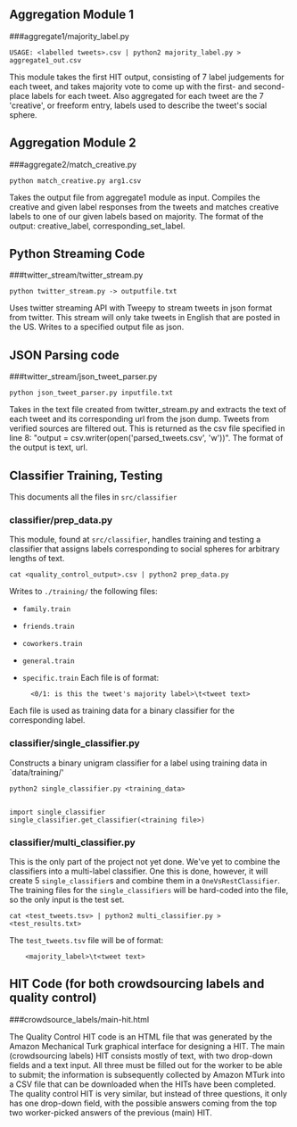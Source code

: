 ## Aggregation Module 1

###aggregate1/majority_label.py

    USAGE: <labelled tweets>.csv | python2 majority_label.py > aggregate1_out.csv

This module takes the first HIT output, consisting of 7 label judgements for each tweet,
and takes majority vote to come up with the first- and second-place labels for each tweet.
Also aggregated for each tweet are the 7 'creative', or freeform entry, labels used to 
describe the tweet's social sphere.

## Aggregation Module 2

###aggregate2/match_creative.py

	python match_creative.py arg1.csv

Takes the output file from aggregate1 module as input. Compiles the creative and given label responses from the tweets and matches creative labels to one of our given labels based on majority. The format of the output: creative_label, corresponding_set_label. 

## Python Streaming Code

###twitter_stream/twitter_stream.py

	python twitter_stream.py -> outputfile.txt

Uses twitter streaming API with Tweepy to stream tweets in json format from twitter. This stream will only take tweets in English that are posted in the US. Writes to a specified output file as json. 

## JSON Parsing code

###twitter_stream/json_tweet_parser.py

	python json_tweet_parser.py inputfile.txt

Takes in the text file created from twitter_stream.py and extracts the text of each tweet and its corresponding url from the json dump. Tweets from verified sources are filtered out. This is returned as the csv file specified in line 8: "output = csv.writer(open('parsed_tweets.csv', 'w'))". The format of the output is text, url. 

## Classifier Training, Testing
This documents all the files in `src/classifier`

### classifier/prep_data.py

This module, found at `src/classifier`, handles training and testing a classifier that assigns labels
corresponding to social spheres for arbitrary lengths of text.

    cat <quality_control_output>.csv | python2 prep_data.py
    
Writes to `./training/` the following files:
* `family.train`
* `friends.train`
* `coworkers.train`
* `general.train`
* `specific.train`
Each file is of format:

        <0/1: is this the tweet's majority label>\t<tweet text>

Each file is used as training data for a binary classifier for the corresponding label.

### classifier/single_classifier.py

Constructs a binary unigram classifier for a label using training data in `data/training/'

    python2 single_classifier.py <training_data>
    

    import single_classifier
    single_classifier.get_classifier(<training file>)


### classifier/multi_classifier.py
This is the only part of the project not yet done. We've yet to combine the classifiers into a multi-label classifier.
One this is done, however, it will create 5 `single_classifier`s and combine them in a `OneVsRestClassifier`. 
The training files for the `single_classifiers` will be hard-coded into the file, so the only input is the test set.

    cat <test_tweets.tsv> | python2 multi_classifier.py > <test_results.txt>
    
The `test_tweets.tsv` file will be of format:

        <majority_label>\t<tweet text>

## HIT Code (for both crowdsourcing labels and quality control)

###crowdsource_labels/main-hit.html

The Quality Control HIT code is an HTML file that was generated by the Amazon Mechanical Turk graphical interface for designing a HIT. The main (crowdsourcing labels) HIT consists mostly of text, with two drop-down fields and a text input. All three must be filled out for the worker to be able to submit; the information is subsequently collected by Amazon MTurk into a CSV file that can be downloaded when the HITs have been completed. The quality control HIT is very similar, but instead of three questions, it only has one drop-down field, with the possible answers coming from the top two worker-picked answers of the previous (main) HIT. 



